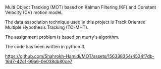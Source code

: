 Multi Object Tracking (MOT) based on Kalman Filtering (KF) and Constant Velocity (CV) motion model.

The data association technique used in this project is Track Oriented Multiple Hypothesis Tracking (TO-MHT).

The assignment problem is based on murty's algorithm. 

The code has been written in python 3. 












https://github.com/Shahrokh-Hamidi/MOT/assets/156338354/4534f7db-16d7-42c1-99a6-0e038db80ce7

